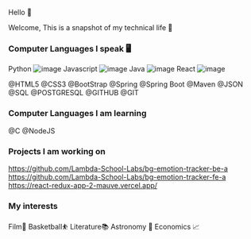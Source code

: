 Hello 👋

Welcome, This is a snapshot of my technical life 📸

### Computer Languages I speak 🖥
Python ![image](https://user-images.githubusercontent.com/41015114/118834914-8c163880-b890-11eb-9a49-8d14ac75cd92.png)
Javascript ![image](https://user-images.githubusercontent.com/41015114/118838527-be756500-b893-11eb-94b2-ba232f9f7bba.png)
Java ![image](https://user-images.githubusercontent.com/41015114/118838627-d64ce900-b893-11eb-9442-15c6ffeeeff9.png)
React ![image](https://user-images.githubusercontent.com/41015114/118838702-e82e8c00-b893-11eb-8000-86757bf1ee4e.png)

@HTML5 @CSS3 @BootStrap @Spring  @Spring Boot @Maven @JSON @SQL @POSTGRESQL @GITHUB @GIT 

### Computer Languages I am learning
@C @NodeJS 

### Projects I am working on
https://github.com/Lambda-School-Labs/bg-emotion-tracker-be-a
https://github.com/Lambda-School-Labs/bg-emotion-tracker-fe-a
https://react-redux-app-2-mauve.vercel.app/

### My interests
Film📼
Basketball⛹️
Literature📚
Astronomy 🔭
Economics 📈


